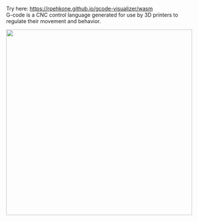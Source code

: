 Try here: https://rpehkone.github.io/gcode-visualizer/wasm  
G-code is a CNC control language generated for use by 3D printers to regulate their movement and behavior.  

<img src="app.gif" width="500" height="auto"/>  

